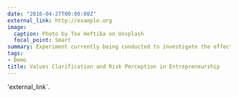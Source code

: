 ```yaml
---
date: "2016-04-27T00:00:00Z"
external_link: http://example.org
image:
  caption: Photo by Toa Heftiba on Unsplash
  focal_point: Smart
summary: Experiment currently being conducted to investigate the effects of mortality salience in entreprenuership `
tags:
- Demo
title: Values Clarification and Risk Perception in Entrepreneurship
---
```


'external_link`.